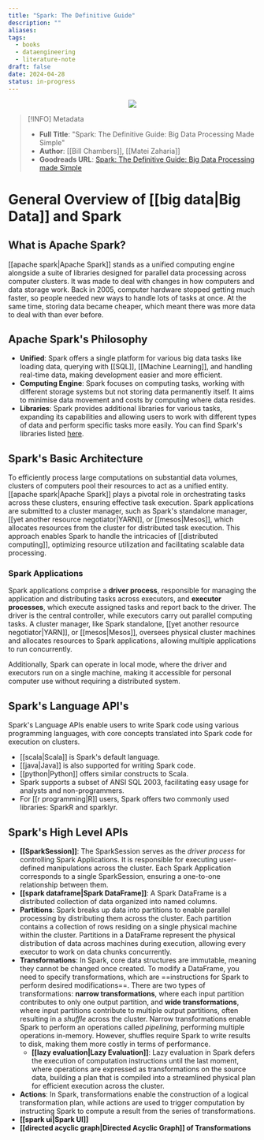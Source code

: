 ```yaml
---
title: "Spark: The Definitive Guide"
description: ""
aliases: 
tags:
  - books
  - dataengineering
  - literature-note
draft: false
date: 2024-04-28
status: in-progress
---
```


<center>
	<img src="https://images-na.ssl-images-amazon.com/images/S/compressed.photo.goodreads.com/books/1518177736i/38467996.jpg" />
</center>

> [!INFO] Metadata
>  - **Full Title**: "Spark: The Definitive Guide: Big Data Processing Made Simple"
>  - **Author**: [[Bill Chambers]], [[Matei Zaharia]]
>  - **Goodreads URL**: [Spark: The Definitive Guide: Big Data Processing made Simple](https://www.goodreads.com/book/show/38467996-spark?ac=1&from_search=true&qid=YxSBVyJBud&rank=1)

# General Overview of [[big data|Big Data]] and Spark

## What is Apache Spark?

[[apache spark|Apache Spark]] stands as a unified computing engine alongside a suite of libraries designed for parallel data processing across computer clusters. It was made to deal with changes in how computers and data storage work. Back in 2005, computer hardware stopped getting much faster, so people needed new ways to handle lots of tasks at once. At the same time, storing data became cheaper, which meant there was more data to deal with than ever before.

## Apache Spark's Philosophy

- **Unified**: Spark offers a single platform for various big data tasks like loading data, querying with [[SQL]], [[Machine Learning]], and handling real-time data, making development easier and more efficient.
- **Computing Engine**: Spark focuses on computing tasks, working with different storage systems but not storing data permanently itself. It aims to minimise data movement and costs by computing where data resides.
- **Libraries**: Spark provides additional libraries for various tasks, expanding its capabilities and allowing users to work with different types of data and perform specific tasks more easily. You can find Spark's libraries listed [here](https://spark-packages.org/).

## Spark's Basic Architecture

To efficiently process large computations on substantial data volumes, clusters of computers pool their resources to act as a unified entity. [[apache spark|Apache Spark]] plays a pivotal role in orchestrating tasks across these clusters, ensuring effective task execution. Spark applications are submitted to a cluster manager, such as Spark's standalone manager, [[yet another resource negotiator|YARN]], or [[mesos|Mesos]], which allocates resources from the cluster for distributed task execution. This approach enables Spark to handle the intricacies of [[distributed computing]], optimizing resource utilization and facilitating scalable data processing.

### Spark Applications

Spark applications comprise a **driver process**, responsible for managing the application and distributing tasks across executors, and **executor processes**, which execute assigned tasks and report back to the driver. The driver is the central controller, while executors carry out parallel computing tasks. A cluster manager, like Spark standalone, [[yet another resource negotiator|YARN]], or [[mesos|Mesos]], oversees physical cluster machines and allocates resources to Spark applications, allowing multiple applications to run concurrently.

Additionally, Spark can operate in local mode, where the driver and executors run on a single machine, making it accessible for personal computer use without requiring a distributed system.

## Spark's Language API's

Spark's Language APIs enable users to write Spark code using various programming languages, with core concepts translated into Spark code for execution on clusters.
- [[scala|Scala]] is Spark's default language.
- [[java|Java]] is also supported for writing Spark code.
- [[python|Python]] offers similar constructs to Scala.
- Spark supports a subset of ANSI SQL 2003, facilitating easy usage for analysts and non-programmers.
- For [[r programming|R]] users, Spark offers two commonly used libraries: SparkR and sparklyr.

## Spark's High Level APIs

- **[[SparkSession]]**: The SparkSession serves as the *driver process* for controlling Spark Applications. It is responsible for executing user-defined manipulations across the cluster. Each Spark Application corresponds to a single SparkSession, ensuring a one-to-one relationship between them.
- **[[spark dataframe|Spark DataFrame]]**: A Spark DataFrame is a distributed collection of data organized into named columns.
- **Partitions**: Spark breaks up data into partitions to enable parallel processing by distributing them across the cluster. Each partition contains a collection of rows residing on a single physical machine within the cluster. Partitions in a DataFrame represent the physical distribution of data across machines during execution, allowing every executor to work on data chunks concurrently.
- **Transformations**: In Spark, core data structures are immutable, meaning they cannot be changed once created. To modify a DataFrame, you need to specify transformations, which are ==instructions for Spark to perform desired modifications==. There are two types of transformations: **narrow transformations**, where each input partition contributes to only one output partition, and **wide transformations**, where input partitions contribute to multiple output partitions, often resulting in a *shuffle* across the cluster. Narrow transformations enable Spark to perform an operations called *pipelining*, performing multiple operations in-memory. However, shuffles require Spark to write results to disk, making them more costly in terms of performance.
	- **[[lazy evaluation|Lazy Evaluation]]**: Lazy evaluation in Spark defers the execution of computation instructions until the last moment, where operations are expressed as transformations on the source data, building a plan that is compiled into a streamlined physical plan for efficient execution across the cluster.
- **Actions**: In Spark, transformations enable the construction of a logical transformation plan, while actions are used to trigger computation by instructing Spark to compute a result from the series of transformations.
- **[[spark ui|Spark UI]]**
- **[[directed acyclic graph|Directed Acyclic Graph]] of Transformations**